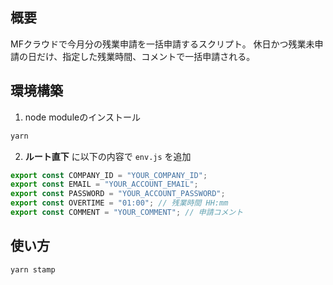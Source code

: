 ## 概要

MFクラウドで今月分の残業申請を一括申請するスクリプト。
休日かつ残業未申請の日だけ、指定した残業時間、コメントで一括申請される。

## 環境構築

1. node moduleのインストール

```sh
yarn
```

2. **ルート直下** に以下の内容で `env.js` を追加

```js
export const COMPANY_ID = "YOUR_COMPANY_ID"; 
export const EMAIL = "YOUR_ACCOUNT_EMAIL";
export const PASSWORD = "YOUR_ACCOUNT_PASSWORD";
export const OVERTIME = "01:00"; // 残業時間 HH:mm
export const COMMENT = "YOUR_COMMENT"; // 申請コメント
```

## 使い方

```sh
yarn stamp
```
